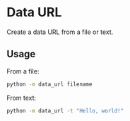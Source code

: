 # Data URL

Create a data URL from a file or text.

## Usage

From a file:

```bash
python -m data_url filename
```

From text:

```bash
python -m data_url -t "Hello, world!"
```
